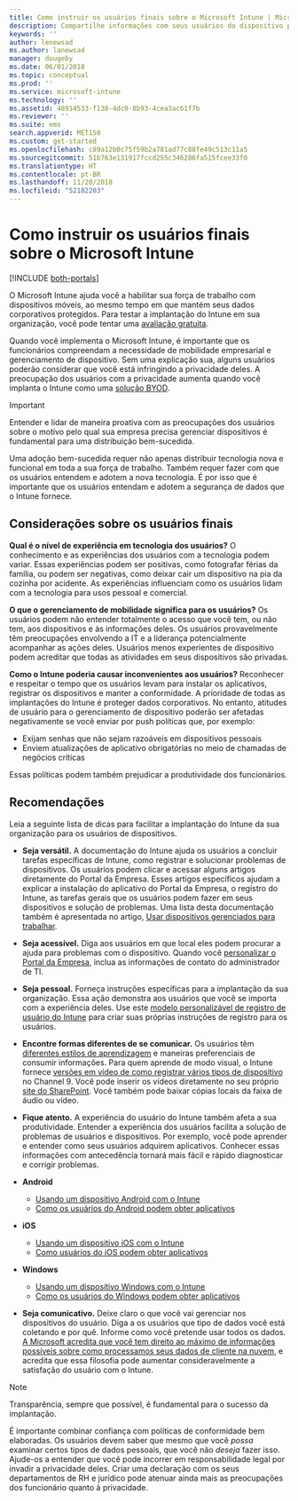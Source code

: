 ```yaml
---
title: Como instruir os usuários finais sobre o Microsoft Intune | Microsoft Intune
description: Compartilhe informações com seus usuários do dispositivo para que sua implantação do Intune seja bem-sucedida.
keywords: ''
author: lenewsad
ms.author: lanewsad
manager: dougeby
ms.date: 06/01/2018
ms.topic: conceptual
ms.prod: ''
ms.service: microsoft-intune
ms.technology: ''
ms.assetid: 48914533-f138-4dc0-8b93-4cea3ac61f7b
ms.reviewer: ''
ms.suite: ems
search.appverid: MET150
ms.custom: get-started
ms.openlocfilehash: c89a12b0c75f59b2a781ad77c88fe49c513c11a5
ms.sourcegitcommit: 51b763e131917fccd255c346286fa515fcee33f0
ms.translationtype: HT
ms.contentlocale: pt-BR
ms.lasthandoff: 11/20/2018
ms.locfileid: "52182203"
---
```

# <a name="how-to-educate-your-end-users-about-microsoft-intune"></a>Como instruir os usuários finais sobre o Microsoft Intune

[!INCLUDE [both-portals](./includes/note-for-both-portals.md)]

O Microsoft Intune ajuda você a habilitar sua força de trabalho com dispositivos móveis, ao mesmo tempo em que mantém seus dados corporativos protegidos. Para testar a implantação do Intune em sua organização, você pode tentar uma [avaliação gratuita](app-sdk.md).

Quando você implementa o Microsoft Intune, é importante que os funcionários compreendam a necessidade de mobilidade empresarial e gerenciamento de dispositivo. Sem uma explicação sua, alguns usuários poderão considerar que você está infringindo a privacidade deles. A preocupação dos usuários com a privacidade aumenta quando você implanta o Intune como uma [solução BYOD](/enterprise-mobility-security/solutions/byod-design-considerations-guide).

> [!Important]
> Entender e lidar de maneira proativa com as preocupações dos usuários sobre o motivo pelo qual sua empresa precisa gerenciar dispositivos é fundamental para uma distribuição bem-sucedida.

Uma adoção bem-sucedida requer não apenas distribuir tecnologia nova e funcional em toda a sua força de trabalho. Também requer fazer com que os usuários entendem e adotem a nova tecnologia. É por isso que é importante que os usuários entendam e adotem a segurança de dados que o Intune fornece. 

## <a name="things-to-consider-about-your-users"></a>Considerações sobre os usuários finais

__Qual é o nível de experiência em tecnologia dos usuários?__ O conhecimento e as experiências dos usuários com a tecnologia podem variar. Essas experiências podem ser positivas, como fotografar férias da família, ou podem ser negativas, como deixar cair um dispositivo na pia da cozinha por acidente. As experiências influenciam como os usuários lidam com a tecnologia para usos pessoal e comercial.

__O que o gerenciamento de mobilidade significa para os usuários?__ Os usuários podem não entender totalmente o acesso que você tem, ou não tem, aos dispositivos e às informações deles. Os usuários provavelmente têm preocupações envolvendo a IT e a liderança potencialmente acompanhar as ações deles. Usuários menos experientes de dispositivo podem acreditar que todas as atividades em seus dispositivos são privadas. 

__Como o Intune poderia causar inconvenientes aos usuários?__  Reconhecer e respeitar o tempo que os usuários levam para instalar os aplicativos, registrar os dispositivos e manter a conformidade. A prioridade de todas as implantações do Intune é proteger dados corporativos. No entanto, atitudes de usuário para o gerenciamento de dispositivo poderão ser afetadas negativamente se você enviar por push políticas que, por exemplo:  
* Exijam senhas que não sejam razoáveis em dispositivos pessoais
* Enviem atualizações de aplicativo obrigatórias no meio de chamadas de negócios críticas  

Essas políticas podem também prejudicar a produtividade dos funcionários. 

## <a name="things-you-should-do"></a>Recomendações

Leia a seguinte lista de dicas para facilitar a implantação do Intune da sua organização para os usuários de dispositivos.

* __Seja versátil.__ A documentação do Intune ajuda os usuários a concluir tarefas específicas de Intune, como registrar e solucionar problemas de dispositivos. Os usuários podem clicar e acessar alguns artigos diretamente do Portal da Empresa. Esses artigos específicos ajudam a explicar a instalação do aplicativo do Portal da Empresa, o registro do Intune, as tarefas gerais que os usuários podem fazer em seus dispositivos e solução de problemas. Uma lista desta documentação também é apresentada no artigo, [Usar dispositivos gerenciados para trabalhar](/intune-user-help/use-managed-devices-to-get-work-done).

* __Seja acessível.__ Diga aos usuários em que local eles podem procurar a ajuda para problemas com o dispositivo. Quando você [personalizar o Portal da Empresa](company-portal-customize.md), inclua as informações de contato do administrador de TI.

* __Seja pessoal.__ Forneça instruções específicas para a implantação da sua organização. Essa ação demonstra aos usuários que você se importa com a experiência deles. Use este [modelo personalizável de registro de usuário do Intune](https://gallery.technet.microsoft.com/office/Intune-End-User-Enrollment-3a0c9b0c) para criar suas próprias instruções de registro para os usuários.

* __Encontre formas diferentes de se comunicar.__ Os usuários têm [diferentes estilos de aprendizagem](https://www.umassd.edu/dss/resources/facultystaff/howtoteachandaccommodate/howtoaccommodatedifferentlearningstyles/) e maneiras preferenciais de consumir informações. Para quem aprende de modo visual, o Intune fornece [versões em vídeo de como registrar vários tipos de dispositivo](https://channel9.msdn.com/Series/IntuneEnrollment) no Channel 9. Você pode inserir os vídeos diretamente no seu próprio [site do SharePoint](https://support.office.com/article/Embed-a-video-from-Office-365-Video-59e19984-c34e-4be8-889b-f6fa93910581). Você também pode baixar cópias locais da faixa de áudio ou vídeo.

* __Fique atento.__ A experiência do usuário do Intune também afeta a sua produtividade. Entender a experiência dos usuários facilita a solução de problemas de usuários e dispositivos. Por exemplo, você pode aprender e entender como seus usuários adquirem aplicativos. Conhecer essas informações com antecedência tornará mais fácil e rápido diagnosticar e corrigir problemas.

* **Android**
  * [Usando um dispositivo Android com o Intune](/intune-user-help/using-your-android-device-with-intune)
  * [Como os usuários do Android podem obter aplicativos](end-user-apps-android.md)

* **iOS**
  * [Usando um dispositivo iOS com o Intune](/intune-user-help/using-your-ios-device-with-intune)
  * [Como usuários do iOS podem obter aplicativos](end-user-apps-ios.md)

* **Windows**
  * [Usando um dispositivo Windows com o Intune](/intune-user-help/using-your-windows-device-with-intune)
  * [Como os usuários do Windows podem obter aplicativos](end-user-apps-windows.md)

* __Seja comunicativo.__ Deixe claro o que você vai gerenciar nos dispositivos do usuário. Diga a os usuários que tipo de dados você está coletando e por quê. Informe como você pretende usar todos os dados. [A Microsoft acredita que você tem direito ao máximo de informações possíveis sobre como processamos seus dados de cliente na nuvem](https://www.microsoft.com/trustcenter/about/transparency), e acredita que essa filosofia pode aumentar consideravelmente a satisfação do usuário com o Intune.

>[!Note]
> Transparência, sempre que possível, é fundamental para o sucesso da implantação.

É importante combinar confiança com políticas de conformidade bem elaboradas. Os usuários devem saber que mesmo que você *possa* examinar certos tipos de dados pessoais, que você não *deseja* fazer isso. Ajude-os a entender que você pode incorrer em responsabilidade legal por invadir a privacidade deles. Criar uma declaração com os seus departamentos de RH e jurídico pode atenuar ainda mais as preocupações dos funcionário quanto à privacidade.
